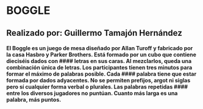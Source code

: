 # BOGGLE

## Realizado por: Guillermo Tamajón Hernández

#### El Boggle es un juego de mesa diseñado por Allan Turoff y fabricado por la casa Hasbro y Parker Brothers. Está formado por un cubo que contiene dieciséis dados con #### letras en sus caras. Al mezclarlos, queda una combinación única de letras. Los participantes tienen tres minutos para formar el máximo de palabras posible. Cada #### palabra tiene que estar formada por dados adyacentes. No se permiten prefijos, argot ni siglas pero sí cualquier forma verbal o plurales. Las palabras repetidas #### entre los diversos jugadores no puntúan. Cuanto más larga es una palabra, más puntos.
